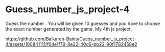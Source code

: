# Guess_number_js_project-4
Guess the number .
You will be given 10 guesses and you have to choose the exact number generated by the game.
My 4th js project.



https://github.com/Balkaran-Bains/Guess_number_js_project-4/assets/100841111/f6de1f79-8e22-40d6-bb22-90f1782458e2





